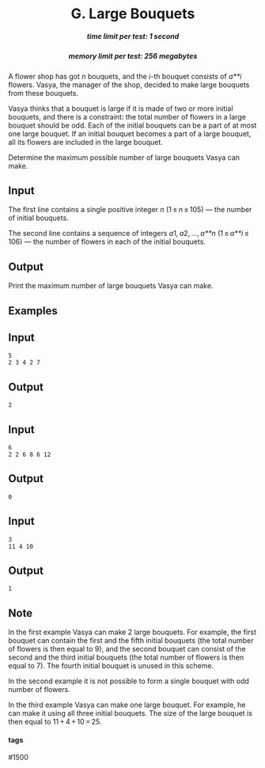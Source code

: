 <h1 style='text-align: center;'> G. Large Bouquets</h1>

<h5 style='text-align: center;'>time limit per test: 1 second</h5>
<h5 style='text-align: center;'>memory limit per test: 256 megabytes</h5>

A flower shop has got *n* bouquets, and the *i*-th bouquet consists of *a**i* flowers. Vasya, the manager of the shop, decided to make large bouquets from these bouquets. 

Vasya thinks that a bouquet is large if it is made of two or more initial bouquets, and there is a constraint: the total number of flowers in a large bouquet should be odd. Each of the initial bouquets can be a part of at most one large bouquet. If an initial bouquet becomes a part of a large bouquet, all its flowers are included in the large bouquet.

Determine the maximum possible number of large bouquets Vasya can make. 

## Input

The first line contains a single positive integer *n* (1 ≤ *n* ≤ 105) — the number of initial bouquets.

The second line contains a sequence of integers *a*1, *a*2, ..., *a**n* (1 ≤ *a**i* ≤ 106) — the number of flowers in each of the initial bouquets.

## Output

Print the maximum number of large bouquets Vasya can make. 

## Examples

## Input


```
5  
2 3 4 2 7  

```
## Output


```
2  

```
## Input


```
6  
2 2 6 8 6 12  

```
## Output


```
0  

```
## Input


```
3  
11 4 10  

```
## Output


```
1  

```
## Note

In the first example Vasya can make 2 large bouquets. For example, the first bouquet can contain the first and the fifth initial bouquets (the total number of flowers is then equal to 9), and the second bouquet can consist of the second and the third initial bouquets (the total number of flowers is then equal to 7). The fourth initial bouquet is unused in this scheme. 

In the second example it is not possible to form a single bouquet with odd number of flowers.

In the third example Vasya can make one large bouquet. For example, he can make it using all three initial bouquets. The size of the large bouquet is then equal to 11 + 4 + 10 = 25.



#### tags 

#1500 